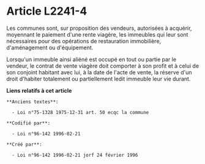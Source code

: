 # Article L2241-4

Les communes sont, sur proposition des vendeurs, autorisées à acquérir, moyennant le paiement d'une rente viagère, les
immeubles qui leur sont nécessaires pour des opérations de restauration immobilière, d'aménagement ou d'équipement.

Lorsqu'un immeuble ainsi aliéné est occupé en tout ou partie par le vendeur, le contrat de vente viagère doit comporter à son
profit et à celui de son conjoint habitant avec lui, à la date de l'acte de vente, la réserve d'un droit d'habiter totalement
ou partiellement ledit immeuble leur vie durant.

**Liens relatifs à cet article**

	**Anciens textes**:

	  - Loi n°75-1328 1975-12-31 art. 50 ecqc la commune

	**Codifié par**:

	  - Loi n°96-142 1996-02-21

	**Créé par**:

	  - Loi n°96-142 1996-02-21 jorf 24 février 1996
